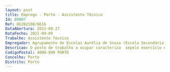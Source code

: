 ```yaml
--- 
layout: post
title: Emprego - Porto - Assistente Técnico
Id: 89907
Ref: OE202108/0616
DataAbertura: 2021-08-27
DataFecho: 2021-09-09
Trabalho: Assistente Técnico
Empregador: Agrupamento de Escolas Aurélia de Sousa (Escola Secundária de Aurélia de Sousa - Sede)
Descricao: O posto de trabalho a ocupar caracteriza  sepelo exercício de funções na carreira e na categoria de assistente técnico, tal como descrito noAnexo referido no n.º 2 do artigo 88.º da LTFP, para os serviços administrativos do Agrupamentode Escolas Aurélia de Sousa, compreendendo designadamente as atividades inerentes à gestãode alunos, pessoal, orçamento, contabilidade, património, aprovisionamento, secretaria, arquivoe expediente.
CodigoPostal: 4000-099 PORTO
Concelho: Porto
Distrito: Porto
--- 
```

